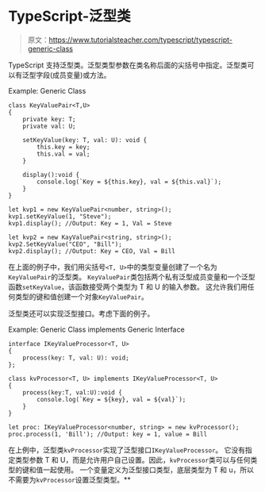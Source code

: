 # TypeScript-泛型类

> 原文：<https://www.tutorialsteacher.com/typescript/typescript-generic-class>

TypeScript 支持泛型类。泛型类型参数在类名称后面的尖括号中指定。泛型类可以有泛型字段(成员变量)或方法。

Example: Generic Class 

```
class KeyValuePair<T,U>
{ 
    private key: T;
    private val: U;

    setKeyValue(key: T, val: U): void { 
        this.key = key;
        this.val = val;
    }

    display():void { 
        console.log(`Key = ${this.key}, val = ${this.val}`);
    }
}

let kvp1 = new KeyValuePair<number, string>();
kvp1.setKeyValue(1, "Steve");
kvp1.display(); //Output: Key = 1, Val = Steve 

let kvp2 = new KayValuePair<string, string>();
kvp2.SetKeyValue("CEO", "Bill"); 
kvp2.display(); //Output: Key = CEO, Val = Bill 
```

在上面的例子中，我们用尖括号`<T, U>`中的类型变量创建了一个名为`KeyValuePair`的泛型类。 `KeyValuePair`类包括两个私有泛型成员变量和一个泛型函数`setKeyValue`，该函数接受两个类型为 T 和 U 的输入参数。 这允许我们用任何类型的键和值创建一个对象`KeyValuePair`。

泛型类还可以实现泛型接口。考虑下面的例子。

Example: Generic Class implements Generic Interface 

```
interface IKeyValueProcessor<T, U>
{
    process(key: T, val: U): void;
};

class kvProcessor<T, U> implements IKeyValueProcessor<T, U>
{ 
    process(key:T, val:U):void { 
        console.log(`Key = ${key}, val = ${val}`);
    }
}

let proc: IKeyValueProcessor<number, string> = new kvProcessor();
proc.process(1, 'Bill'); //Output: key = 1, value = Bill 
```

在上例中，泛型类`kvProcessor`实现了泛型接口`IKeyValueProcessor`。 它没有指定类型参数 T 和 U，而是允许用户自己设置。因此，`kvProcessor`类可以与任何类型的键和值一起使用。 一个变量定义为泛型接口类型，底层类型为 T 和 u，所以不需要为`kvProcessor`设置泛型类型。**